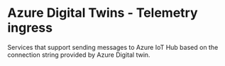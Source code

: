 # Azure Digital Twins - Telemetry ingress

Services that support sending messages to Azure IoT Hub based on the connection string provided by Azure Digital twin.
